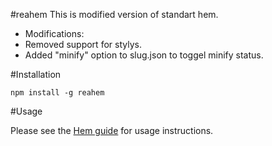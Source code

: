 #reahem
This is modified version of standart hem.
- Modifications:
- Removed support for stylys.
- Added "minify" option to slug.json to toggel minify status.

#Installation

    npm install -g reahem

#Usage

Please see the [Hem guide](http://spinejs.com/docs/hem) for usage instructions.
